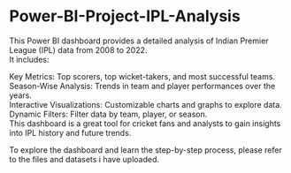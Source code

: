# Power-BI-Project-IPL-Analysis
This Power BI dashboard provides a detailed analysis of Indian Premier League (IPL) data from 2008 to 2022.<br>
It includes:<br>

Key Metrics: Top scorers, top wicket-takers, and most successful teams.<br>
Season-Wise Analysis: Trends in team and player performances over the years.<br>
Interactive Visualizations: Customizable charts and graphs to explore data.<br>
Dynamic Filters: Filter data by team, player, or season.<br>
This dashboard is a great tool for cricket fans and analysts to gain insights into IPL history and future trends.<br>

To explore the dashboard and learn the step-by-step process, please refer to the files and datasets i have uploaded.
